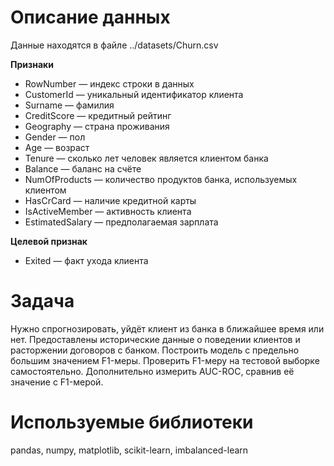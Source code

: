 # Описание данных
Данные находятся в файле ../datasets/Churn.csv

**Признаки**
- RowNumber — индекс строки в данных
- CustomerId — уникальный идентификатор клиента
- Surname — фамилия
- CreditScore — кредитный рейтинг
- Geography — страна проживания
- Gender — пол
- Age — возраст
- Tenure — сколько лет человек является клиентом банка
- Balance — баланс на счёте
- NumOfProducts — количество продуктов банка, используемых клиентом
- HasCrCard — наличие кредитной карты
- IsActiveMember — активность клиента
- EstimatedSalary — предполагаемая зарплата

**Целевой признак**
- Exited — факт ухода клиента

# Задача
Нужно спрогнозировать, уйдёт клиент из банка в ближайшее время или нет. Предоставлены исторические данные о поведении клиентов и расторжении договоров с банком.
Построить модель с предельно большим значением F1-меры. Проверить F1-меру на тестовой выборке самостоятельно.
Дополнительно измерить AUC-ROC, сравнив её значение с F1-мерой.

# Используемые библиотеки
pandas, numpy, matplotlib, scikit-learn, imbalanced-learn
